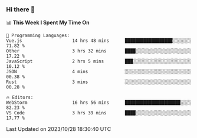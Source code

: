 ### Hi there 👋

<!--
**asdf12303116/asdf12303116** is a ✨ _special_ ✨ repository because its `README.md` (this file) appears on your GitHub profile.

Here are some ideas to get you started:

- 🔭 I’m currently working on ...
- 🌱 I’m currently learning ...
- 👯 I’m looking to collaborate on ...
- 🤔 I’m looking for help with ...
- 💬 Ask me about ...
- 📫 How to reach me: ...
- 😄 Pronouns: ...
- ⚡ Fun fact: ...
-->

<!--START_SECTION:waka-->
📊 **This Week I Spent My Time On** 

```text
💬 Programming Languages: 
Vue.js                   14 hrs 48 mins      ██████████████████░░░░░░░   71.82 % 
Other                    3 hrs 32 mins       ████░░░░░░░░░░░░░░░░░░░░░   17.22 % 
JavaScript               2 hrs 5 mins        ███░░░░░░░░░░░░░░░░░░░░░░   10.12 % 
JSON                     4 mins              ░░░░░░░░░░░░░░░░░░░░░░░░░   00.38 % 
Rust                     3 mins              ░░░░░░░░░░░░░░░░░░░░░░░░░   00.28 % 

🔥 Editors: 
WebStorm                 16 hrs 56 mins      █████████████████████░░░░   82.23 % 
VS Code                  3 hrs 39 mins       ████░░░░░░░░░░░░░░░░░░░░░   17.77 % 
```


 Last Updated on 2023/10/28 18:30:40 UTC
<!--END_SECTION:waka-->
